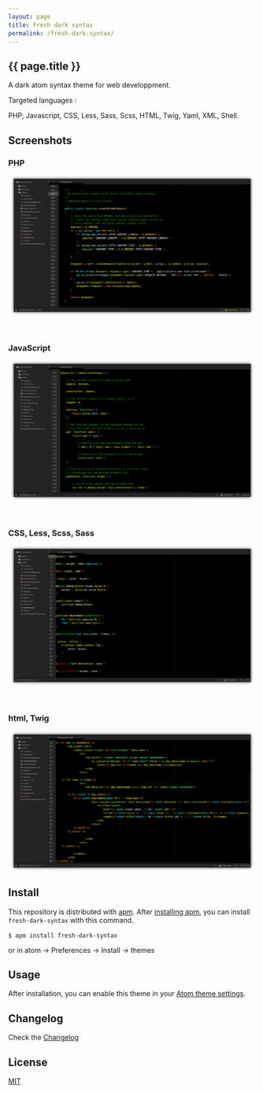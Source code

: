 ```yaml
---
layout: page
title: Fresh dark syntax
permalink: /fresh-dark-syntax/
---
```


<article class="markdown-body" markdown="1">

# {{ page.title }}

<div class="article-heading">
A dark atom syntax theme for web developpment.
</div>

<div class="article-heading-description" markdown="1">

Targeted languages :

PHP, Javascript, CSS, Less, Sass, Scss, HTML, Twig, Yaml, XML, Shell.

</div>



## Screenshots

### PHP

![php](/img/php.png)

&nbsp;

### JavaScript

![js](/img/js.png)

&nbsp;

### CSS, Less, Scss, Sass

![css, less, scss](/img/css.png)

&nbsp;

### html, Twig

![twig](/img/twig.png)

## Install

This repository is distributed with [apm](https://atom.io/themes). After [installing apm](https://github.com/atom/apm#installing), you can install `fresh-dark-syntax` with this command.

```
$ apm install fresh-dark-syntax
```

or in atom -> Preferences -> Install -> themes

## Usage

After installation, you can enable this theme in your [Atom theme settings](http://flight-manual.atom.io/using-atom/sections/atom-packages/#_atom_themes).

## Changelog

Check the [Changelog](CHANGELOG.md)

## License

[MIT](https://en.wikipedia.org/wiki/MIT_License)

</article>
